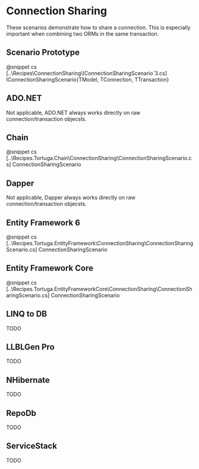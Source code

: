 ﻿# Connection Sharing

These scenarios demonstrate how to share a connection. This is especially important when combining two ORMs in the same transaction.

## Scenario Prototype

@snippet cs [..\Recipes\ConnectionSharing\IConnectionSharingScenario`3.cs] IConnectionSharingScenario{TModel, TConnection, TTransaction}

## ADO.NET

Not applicable, ADO.NET always works directly on raw connection/transaction objecsts.

## Chain

@snippet cs [..\Recipes.Tortuga.Chain\ConnectionSharing\ConnectionSharingScenario.cs] ConnectionSharingScenario

## Dapper

Not applicable, Dapper always works directly on raw connection/transaction objecsts.

## Entity Framework 6

@snippet cs [..\Recipes.Tortuga.EntityFramework\ConnectionSharing\ConnectionSharingScenario.cs] ConnectionSharingScenario

## Entity Framework Core

@snippet cs [..\Recipes.Tortuga.EntityFrameworkCore\ConnectionSharing\ConnectionSharingScenario.cs] ConnectionSharingScenario

## LINQ to DB

TODO

## LLBLGen Pro 

TODO

## NHibernate

TODO

## RepoDb

TODO

## ServiceStack

TODO
